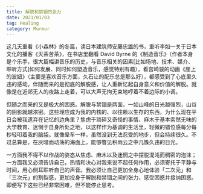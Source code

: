 ```yaml
---
title: 解脱和禁锢的张力
date: 2021/01/03
tag: Healing
category: Murmur
---
```


这几天重看《小森林》的冬篇，读日本建筑师安藤忠雄的书，重听李如一关于日本文化的播客《灭茶苦茶》，在书店里翻看 David Byrne 的《制造音乐》（作者本身是个乐手，很大篇幅讲音乐的历史，与音乐相关的因素\[比如场地、技术、媒介、聆听方式\]如何发展、同时如何塑造音乐，感觉特别有趣），看宫崎骏的动画《崖上的波妞》（主要是喜欢音乐方面，久石让的配乐总是那么好），都感受到了心底里久违的感动。伴随而来的是彻底的解脱感，让人重新忆起自身意义和价值的解脱。就像是在近郊无人的夜路上走着，可以大声无拘无束地哼着不着边际的小调。

但随之而来的又是极大的困惑。解脱与禁锢是两面，一如山峰的日光越强烈，山谷的阴影就越浓密。这些理应成为我的内核的、以往赖以生存的东西，为什么现在平日会被我遗弃在记忆的边角里？焦虑于琐碎又奇怪的事情、麻木于基本索然无味的大学教育、迷惘于自身所处之地，以这样作为基调的生活里，轻微的错位感每分每秒轻叩着我的脑袋。就像晕车一样，虽然没到无法忍受的地步，但会持续很久。不过总算是，在灰暗而动荡的海面上，能够瞥见积雨云之中几簇久违的日光。

一方面我不得不以作战的姿态从焦虑、麻木以及迷惘之中摆脱混沌而稠密的泡沫；一方面我又必须告诉自己，热情和决心对我来说不起任何作用，必须寄托于平静与时间，用心侧耳聆听自己的声音。我必须让自己更加全身心地体验「二次元」和「三次元」的割裂感，更加投身于解脱和禁锢之间的张力，感受困惑并接纳困惑。即便写下这些已经非常困难，但不能停止思考。
